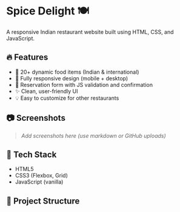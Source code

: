 # Spice Delight 🍽️

A responsive Indian restaurant website built using HTML, CSS, and JavaScript.

## 🔥 Features

- 🍛 20+ dynamic food items (Indian & international)
- 📱 Fully responsive design (mobile + desktop)
- 📝 Reservation form with JS validation and confirmation
- ✨ Clean, user-friendly UI
- 💡 Easy to customize for other restaurants

## 📷 Screenshots

> _Add screenshots here (use markdown or GitHub uploads)_

## 🚀 Tech Stack

- HTML5
- CSS3 (Flexbox, Grid)
- JavaScript (vanilla)

## 📁 Project Structure

